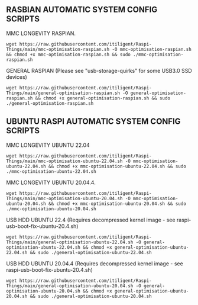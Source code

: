 ## RASBIAN AUTOMATIC SYSTEM CONFIG SCRIPTS

MMC LONGEVITY RASPIAN. 
 
    wget https://raw.githubusercontent.com/itiligent/Raspi-Things/main/mmc-optimisation-raspian.sh -O mmc-optimisation-raspian.sh && chmod +x mmc-optimisation-raspian.sh && sudo ./mmc-optimisation-raspian.sh


GENERAL RASPIAN (Please see "usb-storage-quirks" for some USB3.0 SSD devices)

    wget https://raw.githubusercontent.com/itiligent/Raspi-Things/main/general-optimisation-raspian.sh -O general-optimisation-raspian.sh && chmod +x general-optimisation-raspian.sh && sudo ./general-optimisation-raspian.sh


## UBUNTU RASPI AUTOMATIC SYSTEM CONFIG SCRIPTS

MMC LONGEVITY UBUNTU 22.04 

    wget https://raw.githubusercontent.com/itiligent/Raspi-Things/main/mmc-optimisation-ubuntu-22.04.sh -O mmc-optimisation-ubuntu-22.04.sh && chmod +x mmc-optimisation-ubuntu-22.04.sh && sudo ./mmc-optimisation-ubuntu-22.04.sh  

MMC LONGEVITY UBUNTU 20.04.4. 

    wget https://raw.githubusercontent.com/itiligent/Raspi-Things/main/mmc-optimisation-ubuntu-20.04.sh -O mmc-optimisation-ubuntu-20.04.sh && chmod +x mmc-optimisation-ubuntu-20.04.sh && sudo ./mmc-optimisation-ubuntu-20.04.sh    
    

USB HDD UBUNTU 22.4 (Requires decompressed kernel image - see raspi-usb-boot-fix-ubuntu-20.4.sh)

    wget https://raw.githubusercontent.com/itiligent/Raspi-Things/main/general-optimisation-ubuntu-22.04.sh -O general-optimisation-ubuntu-22.04.sh && chmod +x general-optimisation-ubuntu-22.04.sh && sudo ./general-optimisation-ubuntu-22.04.sh

    
USB HDD UBUNTU 20.04.4 (Requires decompressed kernel image - see raspi-usb-boot-fix-ubuntu-20.4.sh)

    wget https://raw.githubusercontent.com/itiligent/Raspi-Things/main/general-optimisation-ubuntu-20.04.sh -O general-optimisation-ubuntu-20.04.sh && chmod +x general-optimisation-ubuntu-20.04.sh && sudo ./general-optimisation-ubuntu-20.04.sh





